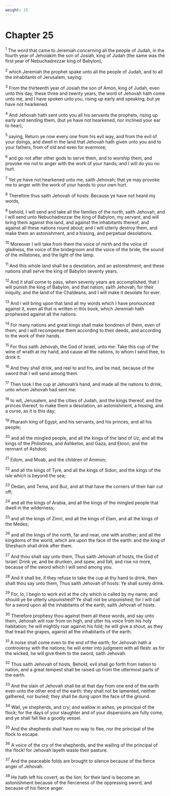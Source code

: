 ```yaml
---
weight: 25
---
```


# Chapter 25

<sup>1</sup> The word that came to Jeremiah concerning all the people of Judah, in the fourth year of Jehoiakim the son of Josiah, king of Judah (the same was the first year of Nebuchadrezzar king of Babylon), 

<sup>2</sup> which Jeremiah the prophet spake unto all the people of Judah, and to all the inhabitants of Jerusalem, saying: 

<sup>3</sup> From the thirteenth year of Josiah the son of Amon, king of Judah, even unto this day, these three and twenty years, the word of Jehovah hath come unto me, and I have spoken unto you, rising up early and speaking; but ye have not hearkened. 

<sup>4</sup> And Jehovah hath sent unto you all his servants the prophets, rising up early and sending them, (but ye have not hearkened, nor inclined your ear to hear), 

<sup>5</sup> saying, Return ye now every one from his evil way, and from the evil of your doings, and dwell in the land that Jehovah hath given unto you and to your fathers, from of old and even for evermore; 

<sup>6</sup> and go not after other gods to serve them, and to worship them, and provoke me not to anger with the work of your hands; and I will do you no hurt. 

<sup>7</sup> Yet ye have not hearkened unto me, saith Jehovah; that ye may provoke me to anger with the work of your hands to your own hurt. 

<sup>8</sup> Therefore thus saith Jehovah of hosts: Because ye have not heard my words, 

<sup>9</sup> behold, I will send and take all the families of the north, saith Jehovah, and I will send unto Nebuchadrezzar the king of Babylon, my servant, and will bring them against this land, and against the inhabitants thereof, and against all these nations round about; and I will utterly destroy them, and make them an astonishment, and a hissing, and perpetual desolations. 

<sup>10</sup> Moreover I will take from them the voice of mirth and the voice of gladness, the voice of the bridegroom and the voice of the bride, the sound of the millstones, and the light of the lamp. 

<sup>11</sup> And this whole land shall be a desolation, and an astonishment; and these nations shall serve the king of Babylon seventy years. 

<sup>12</sup> And it shall come to pass, when seventy years are accomplished, that I will punish the king of Babylon, and that nation, saith Jehovah, for their iniquity, and the land of the Chaldeans; and I will make it desolate for ever. 

<sup>13</sup> And I will bring upon that land all my words which I have pronounced against it, even all that is written in this book, which Jeremiah hath prophesied against all the nations. 

<sup>14</sup> For many nations and great kings shall make bondmen of them, even of them; and I will recompense them according to their deeds, and according to the work of their hands. 

<sup>15</sup> For thus saith Jehovah, the God of Israel, unto me: Take this cup of the wine of wrath at my hand, and cause all the nations, to whom I send thee, to drink it. 

<sup>16</sup> And they shall drink, and reel to and fro, and be mad, because of the sword that I will send among them. 

<sup>17</sup> Then took I the cup at Jehovah’s hand, and made all the nations to drink, unto whom Jehovah had sent me: 

<sup>18</sup> to wit, Jerusalem, and the cities of Judah, and the kings thereof, and the princes thereof, to make them a desolation, an astonishment, a hissing, and a curse, as it is this day; 

<sup>19</sup> Pharaoh king of Egypt, and his servants, and his princes, and all his people; 

<sup>20</sup> and all the mingled people, and all the kings of the land of Uz, and all the kings of the Philistines, and Ashkelon, and Gaza, and Ekron, and the remnant of Ashdod; 

<sup>21</sup> Edom, and Moab, and the children of Ammon; 

<sup>22</sup> and all the kings of Tyre, and all the kings of Sidon, and the kings of the isle which is beyond the sea; 

<sup>23</sup> Dedan, and Tema, and Buz, and all that have the corners of their hair cut off; 

<sup>24</sup> and all the kings of Arabia, and all the kings of the mingled people that dwell in the wilderness; 

<sup>25</sup> and all the kings of Zimri, and all the kings of Elam, and all the kings of the Medes; 

<sup>26</sup> and all the kings of the north, far and near, one with another; and all the kingdoms of the world, which are upon the face of the earth: and the king of Sheshach shall drink after them. 

<sup>27</sup> And thou shalt say unto them, Thus saith Jehovah of hosts, the God of Israel: Drink ye, and be drunken, and spew, and fall, and rise no more, because of the sword which I will send among you. 

<sup>28</sup> And it shall be, if they refuse to take the cup at thy hand to drink, then shalt thou say unto them, Thus saith Jehovah of hosts: Ye shall surely drink. 

<sup>29</sup> For, lo, I begin to work evil at the city which is called by my name; and should ye be utterly unpunished? Ye shall not be unpunished; for I will call for a sword upon all the inhabitants of the earth, saith Jehovah of hosts. 

<sup>30</sup> Therefore prophesy thou against them all these words, and say unto them, Jehovah will roar from on high, and utter his voice from his holy habitation; he will mightily roar against his fold; he will give a shout, as they that tread the grapes, against all the inhabitants of the earth. 

<sup>31</sup> A noise shall come even to the end of the earth; for Jehovah hath a controversy with the nations; he will enter into judgment with all flesh: as for the wicked, he will give them to the sword, saith Jehovah. 

<sup>32</sup> Thus saith Jehovah of hosts, Behold, evil shall go forth from nation to nation, and a great tempest shall be raised up from the uttermost parts of the earth. 

<sup>33</sup> And the slain of Jehovah shall be at that day from one end of the earth even unto the other end of the earth: they shall not be lamented, neither gathered, nor buried; they shall be dung upon the face of the ground. 

<sup>34</sup> Wail, ye shepherds, and cry; and wallow in ashes, ye principal of the flock; for the days of your slaughter and of your dispersions are fully come, and ye shall fall like a goodly vessel. 

<sup>35</sup> And the shepherds shall have no way to flee, nor the principal of the flock to escape. 

<sup>36</sup> A voice of the cry of the shepherds, and the wailing of the principal of the flock! for Jehovah layeth waste their pasture. 

<sup>37</sup> And the peaceable folds are brought to silence because of the fierce anger of Jehovah. 

<sup>38</sup> He hath left his covert, as the lion; for their land is become an astonishment because of the fierceness of the oppressing sword, and because of his fierce anger. 


